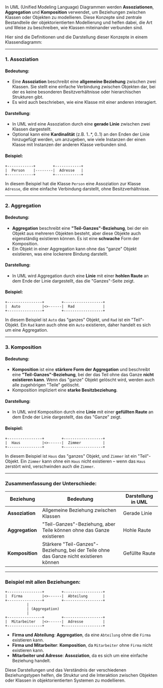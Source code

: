 In UML (Unified Modeling Language) Diagrammen werden **Assoziationen**, **Aggregation** und **Komposition** verwendet, um Beziehungen zwischen Klassen oder Objekten zu modellieren. Diese Konzepte sind zentrale Bestandteile der objektorientierten Modellierung und helfen dabei, die Art und Weise zu beschreiben, wie Klassen miteinander verbunden sind. 

Hier sind die Definitionen und die Darstellung dieser Konzepte in einem Klassendiagramm:

---

### 1. **Assoziation**

#### Bedeutung:
- Eine **Assoziation** beschreibt eine **allgemeine Beziehung** zwischen zwei Klassen. Sie stellt eine einfache Verbindung zwischen Objekten dar, bei der es keine besonderen Besitzverhältnisse oder hierarchischen Strukturen gibt.
- Es wird auch beschrieben, wie eine Klasse mit einer anderen interagiert.

#### Darstellung:
- In UML wird eine Assoziation durch eine **gerade Linie** zwischen zwei Klassen dargestellt.
- Optional kann eine **Kardinalität** (z.B. 1..*, 0..1) an den Enden der Linie hinzugefügt werden, um anzugeben, wie viele Instanzen der einen Klasse mit Instanzen der anderen Klasse verbunden sind.

#### Beispiel:
```plaintext
+------------+        +------------+
|  Person    |--------|  Adresse   |
+------------+        +------------+
```
In diesem Beispiel hat die Klasse `Person` eine Assoziation zur Klasse `Adresse`, die eine einfache Verbindung darstellt, ohne Besitzverhältnisse.

---

### 2. **Aggregation**

#### Bedeutung:
- **Aggregation** beschreibt eine **"Teil-Ganzes"-Beziehung**, bei der ein Objekt aus mehreren Objekten besteht, aber diese Objekte auch eigenständig existieren können. Es ist eine **schwache** Form der Komposition.
- Ein Objekt in einer Aggregation kann ohne das "ganze" Objekt existieren, was eine lockerere Bindung darstellt.

#### Darstellung:
- In UML wird Aggregation durch eine **Linie** mit einer **hohlen Raute** an dem Ende der Linie dargestellt, das die "Ganzes"-Seite zeigt.

#### Beispiel:
```plaintext
+----------------+        +------------------+
|  Auto          |<>------|  Rad             |
+----------------+        +------------------+
```
In diesem Beispiel ist `Auto` das "ganzes" Objekt, und `Rad` ist ein "Teil"-Objekt. Ein `Rad` kann auch ohne ein `Auto` existieren, daher handelt es sich um eine Aggregation.

---

### 3. **Komposition**

#### Bedeutung:
- **Komposition** ist eine **stärkere Form der Aggregation** und beschreibt eine **"Teil-Ganzes"-Beziehung**, bei der das Teil ohne das Ganze **nicht existieren kann**. Wenn das "ganze" Objekt gelöscht wird, werden auch alle zugehörigen "Teile" gelöscht.
- Komposition impliziert eine **starke Besitzbeziehung**.

#### Darstellung:
- In UML wird Komposition durch eine **Linie** mit einer **gefüllten Raute** an dem Ende der Linie dargestellt, das das "Ganze" zeigt.

#### Beispiel:
```plaintext
+----------------+        +------------------+
|  Haus          |<>------|  Zimmer          |
+----------------+        +------------------+
```
In diesem Beispiel ist `Haus` das "ganzes" Objekt, und `Zimmer` ist ein "Teil"-Objekt. Ein `Zimmer` kann ohne ein `Haus` nicht existieren – wenn das `Haus` zerstört wird, verschwinden auch die `Zimmer`.

---

### Zusammenfassung der Unterschiede:

| Beziehung     | Bedeutung                                      | Darstellung in UML  |
|---------------|------------------------------------------------|---------------------|
| **Assoziation** | Allgemeine Beziehung zwischen Klassen        | Gerade Linie        |
| **Aggregation** | "Teil-Ganzes"-Beziehung, aber Teile können ohne das Ganze existieren | Hohle Raute         |
| **Komposition** | Stärkere "Teil-Ganzes"-Beziehung, bei der Teile ohne das Ganze nicht existieren können | Gefüllte Raute      |

---

### Beispiel mit allen Beziehungen:

```plaintext
+----------------+        +------------------+
|  Firma         |<>------|  Abteilung       |
+----------------+        +------------------+
          |
          | (Aggregation)
          |
+----------------+        +------------------+
|  Mitarbeiter   |<>------|  Adresse         |
+----------------+        +------------------+
```

- **Firma und Abteilung**: **Aggregation**, da eine `Abteilung` ohne die `Firma` existieren kann.
- **Firma und Mitarbeiter**: **Komposition**, da `Mitarbeiter` ohne `Firma` nicht existieren kann.
- **Mitarbeiter und Adresse**: **Assoziation**, da es sich um eine einfache Beziehung handelt.

Diese Darstellungen und das Verständnis der verschiedenen Beziehungstypen helfen, die Struktur und die Interaktion zwischen Objekten oder Klassen in objektorientierten Systemen zu modellieren.